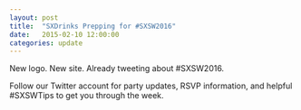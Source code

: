 ```yaml
---
layout: post
title:  "SXDrinks Prepping for #SXSW2016"
date:   2015-02-10 12:00:00
categories: update
---
```


New logo. New site. Already tweeting about #SXSW2016.

Follow our Twitter account for party updates, RSVP information, and helpful #SXSWTips to get you through the week.

